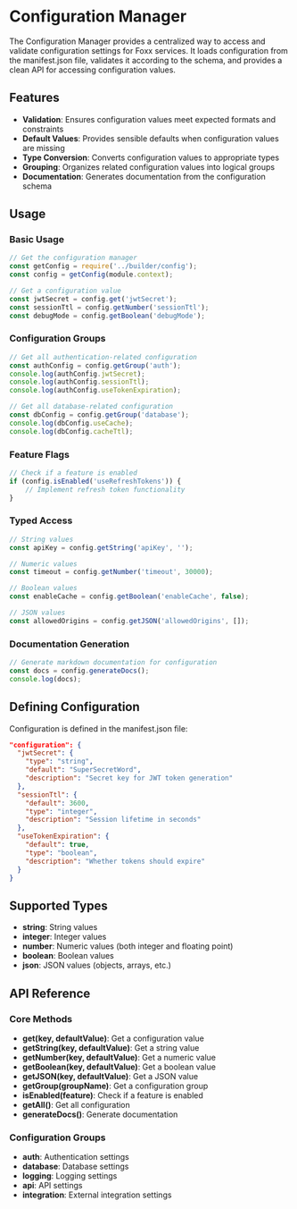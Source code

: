 # Configuration Manager

The Configuration Manager provides a centralized way to access and validate configuration settings for Foxx services. It loads configuration from the manifest.json file, validates it according to the schema, and provides a clean API for accessing configuration values.

## Features

- **Validation**: Ensures configuration values meet expected formats and constraints
- **Default Values**: Provides sensible defaults when configuration values are missing
- **Type Conversion**: Converts configuration values to appropriate types
- **Grouping**: Organizes related configuration values into logical groups
- **Documentation**: Generates documentation from the configuration schema

## Usage

### Basic Usage

```javascript
// Get the configuration manager
const getConfig = require('../builder/config');
const config = getConfig(module.context);

// Get a configuration value
const jwtSecret = config.get('jwtSecret');
const sessionTtl = config.getNumber('sessionTtl');
const debugMode = config.getBoolean('debugMode');
```

### Configuration Groups

```javascript
// Get all authentication-related configuration
const authConfig = config.getGroup('auth');
console.log(authConfig.jwtSecret);
console.log(authConfig.sessionTtl);
console.log(authConfig.useTokenExpiration);

// Get all database-related configuration
const dbConfig = config.getGroup('database');
console.log(dbConfig.useCache);
console.log(dbConfig.cacheTtl);
```

### Feature Flags

```javascript
// Check if a feature is enabled
if (config.isEnabled('useRefreshTokens')) {
    // Implement refresh token functionality
}
```

### Typed Access

```javascript
// String values
const apiKey = config.getString('apiKey', '');

// Numeric values
const timeout = config.getNumber('timeout', 30000);

// Boolean values
const enableCache = config.getBoolean('enableCache', false);

// JSON values
const allowedOrigins = config.getJSON('allowedOrigins', []);
```

### Documentation Generation

```javascript
// Generate markdown documentation for configuration
const docs = config.generateDocs();
console.log(docs);
```

## Defining Configuration

Configuration is defined in the manifest.json file:

```json
"configuration": {
  "jwtSecret": {
    "type": "string",
    "default": "SuperSecretWord",
    "description": "Secret key for JWT token generation"
  },
  "sessionTtl": {
    "default": 3600,
    "type": "integer",
    "description": "Session lifetime in seconds"
  },
  "useTokenExpiration": {
    "default": true,
    "type": "boolean",
    "description": "Whether tokens should expire"
  }
}
```

## Supported Types

- **string**: String values
- **integer**: Integer values
- **number**: Numeric values (both integer and floating point)
- **boolean**: Boolean values
- **json**: JSON values (objects, arrays, etc.)

## API Reference

### Core Methods

- **get(key, defaultValue)**: Get a configuration value
- **getString(key, defaultValue)**: Get a string value
- **getNumber(key, defaultValue)**: Get a numeric value
- **getBoolean(key, defaultValue)**: Get a boolean value
- **getJSON(key, defaultValue)**: Get a JSON value
- **getGroup(groupName)**: Get a configuration group
- **isEnabled(feature)**: Check if a feature is enabled
- **getAll()**: Get all configuration
- **generateDocs()**: Generate documentation

### Configuration Groups

- **auth**: Authentication settings
- **database**: Database settings
- **logging**: Logging settings
- **api**: API settings
- **integration**: External integration settings
